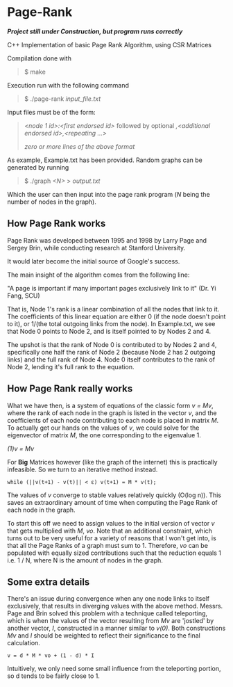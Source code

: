 # Page-Rank

***Project still under Construction, but program runs correctly***

C++ Implementation of basic Page Rank Algorithm, using CSR Matrices

Compilation done with

> $ make

Execution run with the following command

> $ ./page-rank *input_file.txt*

Input files must be of the form:

> *<node 1 id>:\<first endorsed id>* followed by optional *,\<additional endorsed id>,<repeating ...>*
>
> *zero or more lines of the above format*

As example, Example.txt has been provided. Random graphs can be generated by running 

> $ ./graph *\<N>* > *output.txt*

Which the user can then input into the page rank program \(*N* being the number of nodes in the graph).

## How Page Rank works

Page Rank was developed between 1995 and 1998 by Larry Page and Sergey Brin, while conducting research at Stanford University.

It would later become the initial source of Google's success.

The main insight of the algorithm comes from the following line: 

"A page is important if many important pages exclusively link to it" \(Dr. Yi Fang, SCU)

That is, Node 1's rank is a linear combination of all the nodes that link to it. The coefficients of this linear equation are either 0 \(if the node doesn't point to it), or 1/\(the total outgoing links from the node). In Example.txt, we see that Node 0 points to Node 2, and is itself pointed to by Nodes 2 and 4.

The upshot is that the rank of Node 0 is contributed to by Nodes 2 and 4, specifically one half the rank of Node 2 \(because Node 2 has 2 outgoing links) and the full rank of Node 4. Node 0 itself contributes to the rank of Node 2, lending it's full rank to the equation.

## How Page Rank really works

What we have then, is a system of equations of the classic form *v = Mv*, where the rank of each node in the graph is listed in the vector *v*, and the coefficients of each node contributing to each node is placed in matrix *M*. To actually get our hands on the values of *v*, we could solve for the eigenvector of matrix *M*, the one corresponding to the eigenvalue 1.

*\(1)v = Mv*

For **Big** Matrices however \(like the graph of the internet) this is practically infeasible. So we turn to an iterative method instead.

` while (||v(t+1) - v(t)|| < ε) v(t+1) = M * v(t); `

The values of *v* converge to stable values relatively quickly \(O\(log n)). This saves an extraordinary amount of time when computing the Page Rank of each node in the graph.

To start this off we need to assign values to the initial version of vector *v* that gets multiplied with *M*, *vo*. Note that an additional constraint, which turns out to be very useful for a variety of reasons that I won't get into, is that all the Page Ranks of a graph must sum to 1. Therefore, *vo* can be populated with equally sized contributions such that the reduction equals 1 i.e. 1 / N, where N is the amount of nodes in the graph.

## Some extra details

There's an issue during convergence when any one node links to itself exclusively, that results in diverging values with the above method. Messrs. Page and Brin solved this problem with a technique called teleporting, which is when the values of the vector resulting from *Mv* are 'jostled' by another vector, *I*, constructed in a manner similar to *v\(0)*. Both constructions *Mv* and *I* should be weighted to reflect their significance to the final calculation. 

` v = d * M * vo + (1 - d) * I `

Intuitively, we only need some small influence from the teleporting portion, so d tends to be fairly close to 1.
